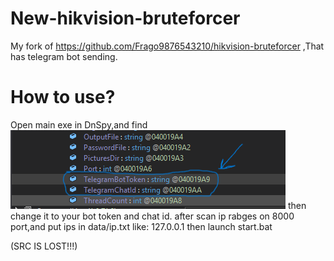 # New-hikvision-bruteforcer
My fork of https://github.com/Frago9876543210/hikvision-bruteforcer ,That has telegram bot sending.
# How to use?
Open main exe in DnSpy,and find 
![alt text](https://github.com/avrgshitposter-design/New-hikvision-bruteforcer/blob/main/dnspy.png)
then change it to your bot token and chat id.
after scan ip rabges on 8000 port,and put ips in data/ip.txt like:
127.0.0.1
then launch start.bat

(SRC IS LOST!!!)
